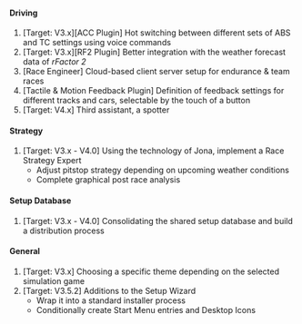 #### Driving
  1. [Target: V3.x][ACC Plugin] Hot switching between different sets of ABS and TC settings using voice commands
  2. [Target: V3.x][RF2 Plugin] Better integration with the weather forecast data of *rFactor 2*
  3. [Race Engineer] Cloud-based client server setup for endurance & team races
  4. [Tactile & Motion Feedback Plugin] Definition of feedback settings for different tracks and cars, selectable by the touch of a button
  5. [Target: V4.x] Third assistant, a spotter

#### Strategy
  1. [Target: V3.x - V4.0] Using the technology of Jona, implement a Race Strategy Expert
     - Adjust pitstop strategy depending on upcoming weather conditions
	 - Complete graphical post race analysis

#### Setup Database
  1. [Target: V3.x - V4.0] Consolidating the shared setup database and build a distribution process
  
#### General
  1. [Target: V3.x] Choosing a specific theme depending on the selected simulation game
  2. [Target: V3.5.2] Additions to the Setup Wizard
     - Wrap it into a standard installer process
	 - Conditionally create Start Menu entries and Desktop Icons